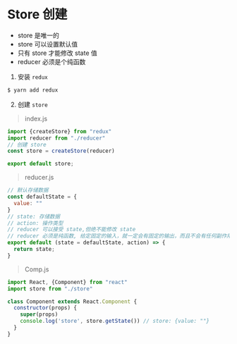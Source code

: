 # Store 创建

- store 是唯一的
- store 可以设置默认值
- 只有 store 才能修改 state 值
- reducer 必须是个纯函数


1. 安装 `redux`

```bash
$ yarn add redux
```

2. 创建 `store`

> index.js

```js
import {createStore} from "redux"
import reducer from "./reducer"
// 创建 store
const store = createStore(reducer)

export default store;
```

> reducer.js

```js
// 默认存储数据
const defaultState = {
  value: ""
}
// state: 存储数据
// action: 操作类型
// reducer 可以接受 state,但绝不能修改 state
// reducer 必须是纯函数, 给定固定的输入，就一定会有固定的输出，而且不会有任何副作用(对reducer参数进行修改)
export default (state = defaultState, action) => {
  return state;
}
```

> Comp.js

```js
import React, {Component} from "react"
import store from "./store"

class Component extends React.Component {
  constructor(props) {
    super(props)
    console.log('store', store.getState()) // store: {value: ""}
  }
}

```